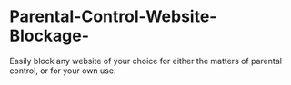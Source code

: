 # Parental-Control-Website-Blockage-
Easily block any website of your choice for either the matters of parental control, or for your own use.
